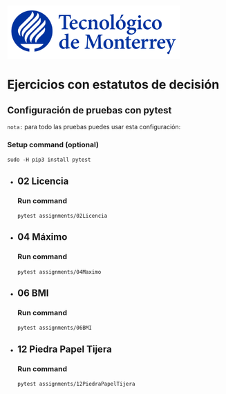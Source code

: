 ![Tec de Monterrey](images/logotecmty.png)
# Ejercicios con estatutos de decisión

## Configuración de pruebas con **pytest**

`nota:` para todo las pruebas puedes usar esta configuración:
### Setup command (optional)
```
sudo -H pip3 install pytest
```

- ## 02 Licencia
    ### Run command
    ```
    pytest assignments/02Licencia
    ```

- ## 04 Máximo
    ### Run command
    ```
    pytest assignments/04Maximo
    ```

- ## 06 BMI
    ### Run command
    ```
    pytest assignments/06BMI
    ```

- ## 12 Piedra Papel Tijera
    ### Run command
    ```
    pytest assignments/12PiedraPapelTijera
    ```
